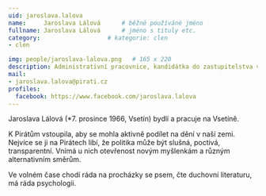 ```yaml
---
uid: jaroslava.lalova
name:     Jaroslava Lálová  	# běžně používáné jméno
fullname: Jaroslava Lálová  	# jméno s tituly etc.
category:                   # kategorie: clen
- clen

img: people/jaroslava-lalova.png   # 165 x 220
description: Administrativní pracovnice, kandidátka do zastupitelstva ve Vsetíně. # kratký popis, max 160 znaků
mail:
- jaroslava.lalova@pirati.cz
profiles:
  facebook: https://www.facebook.com/jaroslava.lalova
---
```


Jaroslava Lálová (*7. prosince 1966, Vsetín) bydlí a pracuje na Vsetíně.

K Pirátům vstoupila, aby se mohla aktivně podílet na dění v naší zemi. Nejvíce se ji na Pirátech libí, že politika může být slušná, poctivá, transparentní. Vnímá u nich otevřenost novým myšlenkám a různým alternativním směrům.

Ve volném čase chodí ráda na procházky se psem, čte duchovní literaturu, má ráda psychologii.
